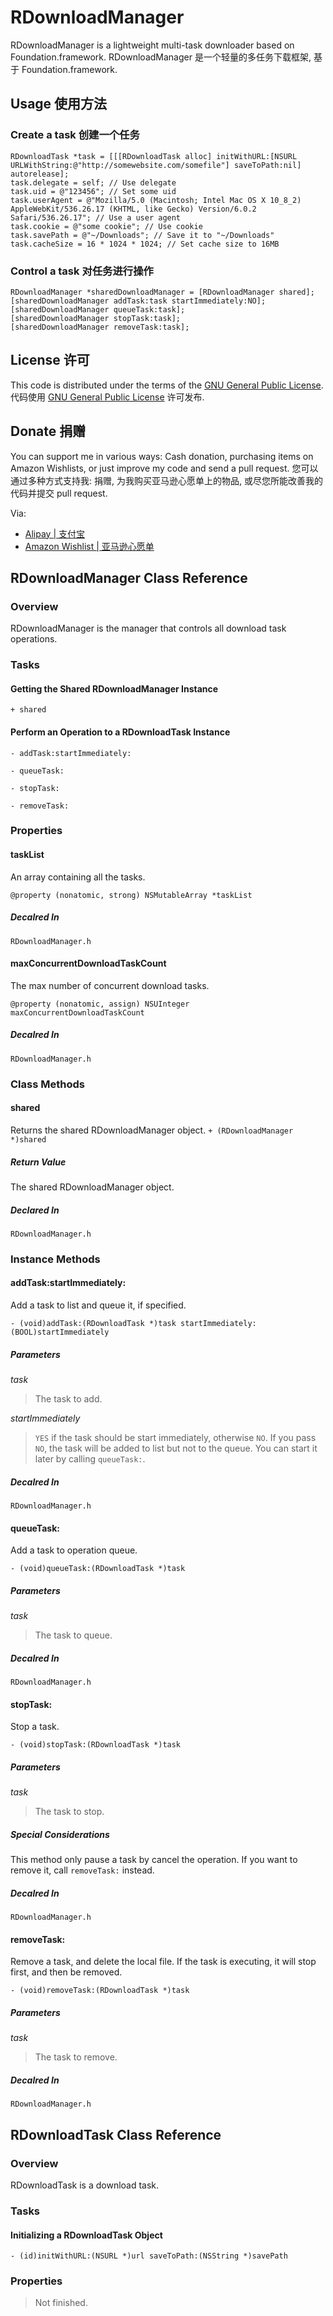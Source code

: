 # RDownloadManager

RDownloadManager is a lightweight multi-task downloader based on Foundation.framework.
RDownloadManager 是一个轻量的多任务下载框架, 基于 Foundation.framework.

## Usage 使用方法

### Create a task 创建一个任务
```
RDownloadTask *task = [[[RDownloadTask alloc] initWithURL:[NSURL URLWithString:@"http://somewebsite.com/somefile"] saveToPath:nil] autorelease];
task.delegate = self; // Use delegate
task.uid = @"123456"; // Set some uid
task.userAgent = @"Mozilla/5.0 (Macintosh; Intel Mac OS X 10_8_2) AppleWebKit/536.26.17 (KHTML, like Gecko) Version/6.0.2 Safari/536.26.17"; // Use a user agent
task.cookie = @"some cookie"; // Use cookie
task.savePath = @"~/Downloads"; // Save it to "~/Downloads"
task.cacheSize = 16 * 1024 * 1024; // Set cache size to 16MB
```

### Control a task 对任务进行操作
```
RDownloadManager *sharedDownloadManager = [RDownloadManager shared];
[sharedDownloadManager addTask:task startImmediately:NO];
[sharedDownloadManager queueTask:task];
[sharedDownloadManager stopTask:task];
[sharedDownloadManager removeTask:task];
```

## License 许可

This code is distributed under the terms of the [GNU General Public License](http://www.gnu.org/licenses/gpl.html).
代码使用 [GNU General Public License](http://www.gnu.org/licenses/gpl.html) 许可发布.

## Donate 捐赠

You can support me in various ways: Cash donation, purchasing items on Amazon Wishlists, or just improve my code and send a pull request.
您可以通过多种方式支持我: 捐赠, 为我购买亚马逊心愿单上的物品, 或尽您所能改善我的代码并提交 pull request.

Via:
* [Alipay | 支付宝](https://me.alipay.com/alexrezit)
* [Amazon Wishlist | 亚马逊心愿单](http://www.amazon.cn/wishlist/P8YMPIX8QFTN/)

## RDownloadManager Class Reference


### Overview
RDownloadManager is the manager that controls all download task operations. 


### Tasks

#### Getting the Shared RDownloadManager Instance

`+ shared`

#### Perform an Operation to a RDownloadTask Instance

`- addTask:startImmediately:`

`- queueTask:`

`- stopTask:`

`- removeTask:`


### Properties

#### taskList

An array containing all the tasks.

`@property (nonatomic, strong) NSMutableArray *taskList`

##### Decalred In

`RDownloadManager.h`

#### maxConcurrentDownloadTaskCount

The max number of concurrent download tasks.

`@property (nonatomic, assign) NSUInteger maxConcurrentDownloadTaskCount`

##### Decalred In

`RDownloadManager.h`


### Class Methods

#### shared

Returns the shared RDownloadManager object.
`+ (RDownloadManager *)shared`

##### Return Value
The shared RDownloadManager object.

##### Declared In
`RDownloadManager.h`

### Instance Methods

#### addTask:startImmediately:

Add a task to list and queue it, if specified.

`- (void)addTask:(RDownloadTask *)task startImmediately:(BOOL)startImmediately`

##### Parameters

_task_
> The task to add.

_startImmediately_
> `YES` if the task should be start immediately, otherwise `NO`. If you pass `NO`, the task will be added to list but not to the queue. You can start it later by calling `queueTask:`.

##### Decalred In
`RDownloadManager.h`

#### queueTask:

Add a task to operation queue.

`- (void)queueTask:(RDownloadTask *)task`

##### Parameters
_task_  
> The task to queue.

##### Decalred In
`RDownloadManager.h`

#### stopTask:

Stop a task.

`- (void)stopTask:(RDownloadTask *)task`

##### Parameters
_task_  
> The task to stop.

##### Special Considerations
This method only pause a task by cancel the operation. If you want to remove it, call `removeTask:` instead.

##### Decalred In
`RDownloadManager.h`

#### removeTask:

Remove a task, and delete the local file. If the task is executing, it will stop first, and then be removed.

`- (void)removeTask:(RDownloadTask *)task`

##### Parameters
_task_  
> The task to remove.

##### Decalred In
`RDownloadManager.h`

## RDownloadTask Class Reference


### Overview
RDownloadTask is a download task.

### Tasks

#### Initializing a RDownloadTask Object
`- (id)initWithURL:(NSURL *)url saveToPath:(NSString *)savePath`

### Properties

> Not finished.
